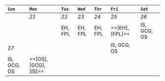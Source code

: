 
| `Sun`       | `Mon`                 | `Tus`   | `Wed`   | `Thr`   | `Fri`           | `Sat`       |
| :---------- | :-------------------- | :------ | :------ | :------ | :-------------- | :---------- |
|             | *21*                  | *22*    | *23*    | *24*    | *25*            | *26*        |
|             |                       | EH, FPL | EH, FPL | EH, FPL | ==[EH], [FPL]== | IS, GCG, OS |
| *27*        |                       |         |         |         | IS, GCG, OS     |             |
| IS, GCG, OS | ==[OS], [GCG], [IS]== |         |         |         |                 |             |
